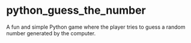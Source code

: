 # python_guess_the_number
A fun and simple Python game where the player tries to guess a random number generated by the computer.
